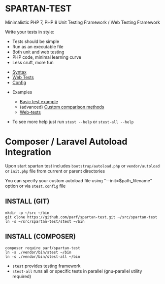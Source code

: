 SPARTAN-TEST
============

Minimalistic PHP 7, PHP 8 Unit Testing Framework / Web Testing Framework

Write your tests in style:
* Tests should be simple
* Run as an executable file
* Both unit and web testing
* PHP code, minimal learning curve
* Less cruft, more fun

- [Syntax](https://github.com/parf/spartan-test/blob/main/Syntax.md)
- [Web Tests](https://github.com/parf/spartan-test/blob/main/web-tests.md)
- [Config](https://github.com/parf/spartan-test/blob/main/Config.md)

* Examples
    - [Basic test example](https://github.com/parf/spartan-test/blob/main/examples/1-basics/1-first-test.stest)
    - (advanced) [Custom comparison methods](https://github.dev/parf/spartan-test/blob/main/examples/1-basics/special-tests.stest)
    - [Web-tests](/web-tests.md)

* To see more help just run `stest --help` or `stest-all --help`


# Composer / Laravel Autoload Integration
Upon start spartan test includes `bootstrap/autoload.php` or `vendor/autoload` or `init.php` file from current or parent directories

You can specify your custom autoload file using "--init=$path_filename" option or via `stest.config` file


INSTALL (GIT)
-------
    mkdir -p ~/src ~/bin
    git clone https://github.com/parf/spartan-test.git ~/src/spartan-test
    ln -s ~/src/spartan-test/stest ~/bin


INSTALL (COMPOSER)
-------
    composer require parf/spartan-test
    ln -s ./vendor/bin/stest ~/bin
    ln -s ./vendor/bin/stest-all ~/bin


- `stest` provides testing framework
- `stest-all` runs all or specific tests in parallel (gnu-parallel utility required)
